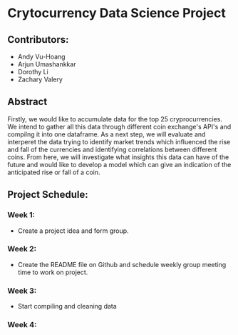 # Crytocurrency Data Science Project

## Contributors:
* Andy Vu-Hoang
* Arjun Umashankkar
* Dorothy Li
* Zachary Valery

## Abstract
Firstly, we would like to accumulate data for the top 25 cryprocurrencies.  We intend to gather all this data through different coin exchange's API's and compilng it into one dataframe.  As a next step, we will evaluate and interperet the data trying to identify market trends which influenced the rise and fall of the currencies and identifying correlations between different coins.  From here, we will investigate what insights this data can have of the future and would like to develop a model which can give an indication of the anticipated rise or fall of a coin.

## Project Schedule:
### Week 1:
* Create a project idea and form group.

### Week 2:
* Create the README file on Github and schedule weekly group meeting time to work on project.

### Week 3:
* Start compiling and cleaning data

### Week 4:








